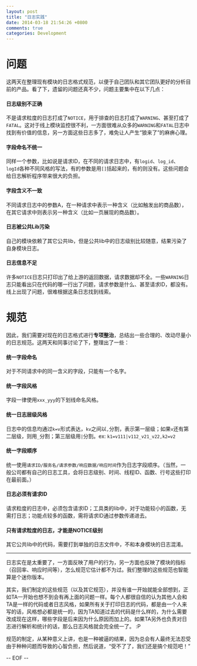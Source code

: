 ```yaml
---
layout: post
title: "日志实践"
date: 2014-03-18 21:54:26 +0800
comments: true
categories: Development
---
```


问题
====================

这两天在整理现有模块的日志格式规范，以便于自己团队和其它团队更好的分析目前的产品。看了下，遗留的问题还真不少，问题主要集中在以下几点：

#### 日志级别不正确 
不是请求粒度的日志打成了`NOTICE`，用于排查的日志打成了`WARNING`、甚至打成了`FATAL`。这对于线上模块监控很不利，一方面很难从众多的`WARNING`和`FATAL`日志中找到有价值的信息，另一方面这些日志多了，难免让人产生“狼来了”的麻痹心理。

#### 字段命名不统一
同样一个参数，比如说是请求ID，在不同的请求日志中，有`logid`、`log_id`、`logId`各种不同风格的写法，有的参数是用`[]`括起来的，有的则没有。这些问题会给日志解析程序带来很大的负担。

#### 字段含义不一致
不同请求日志中的参数A，在一种请求中表示一种含义（比如触发出的商品数），在其它请求中则表示另一种含义（比如一页展现的商品数）。

#### 日志被公共Lib污染
自己的模块依赖了其它公共lib，但是公共lib中的日志级别比较随意，结果污染了自身模块日志。

#### 日志信息不足
许多`NOTICE`日志只打印出了给上游的返回数据，请求数据却不全。一些`WARNING`日志只能看出只在代码的哪一行出了问题，请求参数是什么、甚至请求ID，都没有。线上出现了问题，很难根据这条日志找到线索。


规范
====================

因此，我们需要对现在的日志格式进行**专项整治**，总结出一些合理的、改动尽量小的日志规范。这两天和同事讨论了下，整理出了一些：

#### 统一字段命名
对于不同请求中的同一含义的字段，只能有一个名字。

#### 统一字段风格
字段一律使用`xxx_yyy`的下划线命名风格。

#### 统一日志层级风格
日志中的信息均通过`k=v`形式表达，`kv`之间以`,`分割，表示第一层级；如果`v`还有第二层级，则用`_`分割；第三层级用`|`分割。ex: `k1=v111|v112_v21_v22,k2=v2`

#### 统一字段顺序
统一使用`请求ID/服务名/请求参数/响应数据/响应时间`作为日志字段顺序。（当然，一般公司都有自己的日志工具，会将日志级别、时间、线程ID、函数、行号这些打印在最前面。）

#### 日志必须有请求ID
请求粒度的日志中，必须包含请求ID；工具类的lib中，对于功能较小的函数，无需打日志；功能点较多的函数，需将请求ID通过参数传递进去。

#### 只有请求粒度的日志，才能是NOTICE级别
其它公共lib中的代码，需要打到单独的日志文件中，不和本身模块的日志混淆。

----------------------------

日志实在是太重要了，一方面反映了用户的行为，另一方面也反映了模块的指标（召回率、响应时间等），怎么规范它估计都不为过。我们整理的这些规范也智能算是个迷你版本。

其实，我们制定的这些规范（以及其它规范），并没有谁一开始就能全部想到，正如TA一开始也想不到会有再上面的问题一样。每个人都很自信的认为其他人会和TA是一样的代码或者日志风格，如果所有关于打印日志的代码，都是由一个人来写的话，风格想必都是统一的，因为TA知道过去的代码是什么样的，为什么需要改成现在这样，哪些字段是后来因为什么原因而加上的。如果TA另外也负责对日志进行解析和统计的话，那么日志风格就会完全统一了。 :P

规范的制定，从某种意义上讲，也是一种被逼的结果，因为总会有人最终无法忍受由于种种问题而导致的心智负担，然后说道，“受不了了，我们还是搞个规范吧！”


-- EOF --
